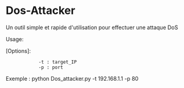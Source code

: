 # Dos-Attacker
Un outil simple et rapide d'utilisation pour effectuer une attaque DoS

Usage:

[Options]:
		
				-t : target_IP
				-p : port
Exemple : python Dos_attacker.py -t 192.168.1.1 -p 80
